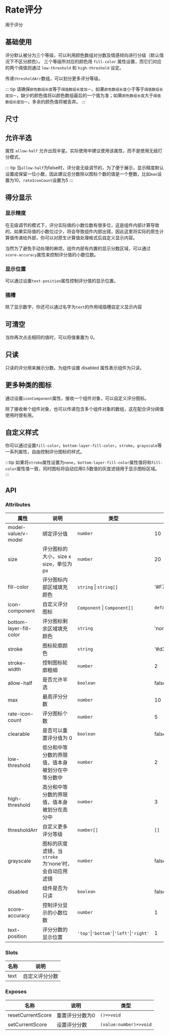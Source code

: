 # Rate评分

用于评分

## 基础使用

评分默认被分为三个等级，可以利用颜色数组对分数及情感倾向进行分级（默认情况下不区分颜色）。 三个等级所对应的颜色用 `fill-color` 属性设置，而它们对应的两个阈值则通过 `low-threshold` 和 `high-threshold` 设定。

传递`thresholdArr`数组，可以划分更多评分等级。

<demo src="./demos/basic.vue"></demo>

::: tip
请确保`颜色数组长度`等于`阈值数组长度加一`，如果`颜色数组长度`小于等于`阈值数组长度加一`，缺少的颜色值将以颜色数组最后的一个值为准；如果`颜色数组长度`大于`阈值数组长度加一`，多余的颜色值将被丢弃。
:::

## 尺寸

<demo src="./demos/size.vue"></demo>

## 允许半选

属性 `allow-half` 允许出现半星。实际使用中建议使用该属性，而不是使用无级打分模式。

<demo src="./demos/half.vue"></demo>

::: tip
当`allow-half`为false时，评分是无级调节的，为了便于展示，显示精度默认设置成保留一位小数，因此建议总分数除以图标个数的值是一个整数，比如`max`设置为10，`rateIconCount`设置为5
:::

## 得分显示

### 显示精度

在无级调节的模式下，评分实际值的小数位数有很多位，这是组件内部计算导致的，如果实际值的小数位过少，将会导致组件内部出错，因此这里将实际的原生计算值传递给外部，你可以对原生计算值处理格式后自定义显示内容。

当然为了避免手动处理的麻烦，组件内部有内置的显示分数区域，可以通过`score-accuracy`属性来控制评分值的小数位数。

<demo src="./demos/accuracy.vue"></demo>

### 显示位置

可以通过设置`text-position`属性控制评分值的显示位置。

<demo src="./demos/position.vue"></demo>

### 插槽

除了显示数字，你还可以通过名字为`text`的作用域插槽自定义显示内容
<demo src="./demos/text.vue"></demo>

## 可清空

当你再次点击相同的值时，可以将值重置为 0。
<demo src="./demos/clearable.vue"></demo>

## 只读

只读的评分用来展示分数。为组件设置 disabled 属性表示组件为只读。
<demo src="./demos/ReadOnly.vue"></demo>

## 更多种类的图标

通过设置`iconComponent`属性，接收一个组件对象，可以自定义评分图标。

<demo src="./demos/MoreIcons.vue"></demo>

除了接收单个组件对象，也可以传递包含多个组件对象的数组，这在配合评分阈值使用时很有用。
<demo src="./demos/iconsArr.vue"></demo>

## 自定义样式

你可以通过设置`fill-color`，`bottom-layer-fill-color`，`stroke`，`grayscale`等一系列属性，自由控制评分图标的样式。
<demo src="./demos/customizedStyle.vue"></demo>

:::tip
如果将`stroke`属性设置为`none`，`bottom-layer-fill-color`属性值将和`fill-color`属性值一致，同时图标将自动应用0.5数值的灰度滤镜用于显示图标区域。
:::
<demo src="./demos/contourless.vue"></demo>

## API

### Attributes

| 属性     | 说明               | 类型                             | 默认值  |
| -------- | ------------------ | -------------------------------- | ------- |
| model-value/v-model | 绑定评分值  | `number` | 10 |
| size | 评分图标的大小，size x size，单位为px | `number` | 20 |
| fill-color | 评分图标内部区域填充颜色 | `string` \| `string[]` | '#F7BA2A'  |
| icon-component | 自定义评分图标 | `Component` \| `Component[]`   | `defaultRateIcon`   |
| bottom-layer-fill-color | 评分图标剩余区域填充颜色 | `string` | 'none'  |
| stroke | 图标轮廓颜色 | `string` | '#d3d6db' |
| stroke-width | 控制图标轮廓粗细 | `number` | 2 |
| allow-half | 是否允许半选 | `boolean` | false |
| max | 最高评分分数 | `number` | 10 |
| rate-icon-count | 评分图标个数 | `number` | 5 |
| clearable | 是否可以重置评分值为 0 | `boolean` | false |
| low-threshold | 低分和中等分数的界限值，值本身被划分在中等分数中 | `number` | 2 |
| high-threshold | 高分和中等分数的界限值，值本身被划分在高分中 | `number` | 3 |
| thresholdArr | 自定义更多评分等级 | `number[]` | `[]` |
| grayscale | 图标的灰度滤镜，当`stroke`为'none'时，会自动应用滤镜 | `number` | false |
| disabled | 组件是否为只读 | `boolean` | false |
| score-accuracy | 控制评分显示的小数位数 | `number` | 1 |
| text-position | 评分分数的显示位置 | `'top'`\|`'bottom'`\|`'left'`\|`'right'` | 1 |

### Slots

| 名称     | 说明               |
| -------- | ------------------ |
| text | 自定义评分分数   |

### Exposes

| 名称     | 说明   | 类型 |
| -------- | ------------------ |--------- |
| resetCurrentScore | 重置评分分数为0 | `()=>void` |
| setCurrentScore | 设置评分分数 | `(value:number)=>void` |
